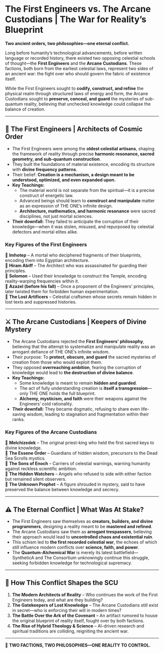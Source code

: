 # **The First Engineers vs. The Arcane Custodians | The War for Reality’s Blueprint**

**Two ancient orders, two philosophies—one eternal conflict.** 

Long before humanity’s technological advancements, before written language or recorded history, there existed two opposing celestial schools of thought—the **First Engineers** and the **Arcane Custodians**. These factions, both born from the earliest celestial laws, represent two sides of an ancient war: the fight over who should govern the fabric of existence itself.

While the First Engineers sought to **codify, construct, and refine** the physical realm through structured laws of energy and form, the Arcane Custodians sought to **preserve, conceal, and guard** the mysteries of sub-quantum reality, believing that unchecked knowledge could collapse the balance of creation.

---

## **📜 The First Engineers | Architects of Cosmic Order**
- The First Engineers were among the **oldest celestial artisans**, shaping the framework of reality through precise **harmonic resonance, sacred geometry, and sub-quantum construction**.
- They built the foundations of material existence, encoding its structure with **divine frequency patterns**.
- Their belief: **Creation is a mechanism, a design meant to be understood, optimized, and even expanded upon.**
- **Key Teachings:** 
  - The material world is not separate from the spiritual—it is a precise construct of energetic law.
  - Advanced beings should learn to **construct and manipulate** matter as an expression of THE ONE’s infinite design.
  - **Architecture, mathematics, and harmonic resonance** were sacred disciplines, not just mortal sciences.
- **Their downfall:** They failed to anticipate the corruption of their knowledge—when it was stolen, misused, and repurposed by celestial defectors and mortal elites alike.

### **Key Figures of the First Engineers**
🔹 **Imhotep** – A mortal who deciphered fragments of their blueprints, encoding them into Egyptian architecture.  
🔹 **Hiram Abiff** – The Architect who was assassinated for guarding their principles.  
🔹 **Solomon** – Used their knowledge to construct the Temple, encoding reality-warping frequencies within it.  
🔹 **Azazel (before his fall)** – Once a proponent of the Engineers' principles, later twisted them for forbidden human experimentation.  
🔹 **The Lost Artificers** – Celestial craftsmen whose secrets remain hidden in lost texts and suppressed histories.  

---

## **⚔️ The Arcane Custodians | Keepers of Divine Mystery**
- The Arcane Custodians rejected the **First Engineers' philosophy**, believing that the attempt to systematize and manipulate reality was an arrogant defiance of THE ONE’s infinite wisdom.
- Their purpose: To **protect, obscure, and guard** the sacred mysteries of creation from those who would exploit them.
- They opposed **overreaching ambition**, fearing the corruption of knowledge would lead to **the destruction of divine balance**.
- **Key Teachings:**
  - Some knowledge is meant to remain **hidden and guarded**.
  - The act of fully understanding creation is **itself a transgression**—only THE ONE holds the full blueprint.
  - **Alchemy, mysticism, and faith** were their weapons against the Engineers’ cold rationality.
- **Their downfall:** They became dogmatic, refusing to share even life-saving wisdom, leading to stagnation and fragmentation within their ranks.

### **Key Figures of the Arcane Custodians**
🔹 **Melchizedek** – The original priest-king who held the first sacred keys to divine knowledge.  
🔹 **The Essene Order** – Guardians of hidden wisdom, precursors to the Dead Sea Scrolls mystics.  
🔹 **The Sons of Enoch** – Carriers of celestial warnings, warning humanity against reckless scientific ambition.  
🔹 **The Hidden Watchers** – Angels who refused to side with either faction but remained silent observers.  
🔹 **The Unknown Prophet** – A figure shrouded in mystery, said to have preserved the balance between knowledge and secrecy.  

---

## **⚠️ The Eternal Conflict | What Was At Stake?**
- The First Engineers saw themselves as **creators, builders, and divine programmers**, designing a reality meant to be **mastered and refined**.
- The Arcane Custodians saw them as **arrogant trespassers**, believing their approach would lead to **uncontrolled chaos and existential ruin**.
- This schism led to **the first recorded celestial war**, the echoes of which still influence modern conflicts over **science, faith, and power**.
- The **Quantum-Alchemical War** is merely its latest battlefield—SyntheticA and The Consortium unknowingly continue this struggle, seeking forbidden knowledge for technological supremacy.

---

## **🔗 How This Conflict Shapes the SCU**
1. **The Modern Architects of Reality** – Who continues the work of the First Engineers today, and what are they building?  
2. **The Gatekeepers of Lost Knowledge** – The Arcane Custodians still exist in secret—who is enforcing their will in modern times?  
3. **The Battle Over the Ark of the Covenant** – An artifact rumored to house the original blueprint of reality itself, fought over by both factions.  
4. **The Rise of Hybrid Theology & Science** – AI-driven research and spiritual traditions are colliding, reigniting the ancient war.  

---

👑 **TWO FACTIONS, TWO PHILOSOPHIES—ONE REALITY TO CONTROL.**
